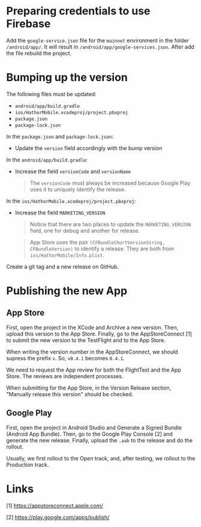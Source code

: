 # Preparing credentials to use Firebase

Add the `google-service.json` file for the `mainnet` environment in the folder `/android/app/`. It will result in `/android/app/google-services.json`. After add the file rebuild the project.


# Bumping up the version

The following files must be updated:
- `android/app/build.gradle`
- `ios/HathorMobile.xcodeproj/project.pbxproj`
- `package.json`
- `package-lock.json`

In the `package.json` and `package-lock.json`:
- Update the `version` field accordingly with the bump version

In the `android/app/build.gradle`:
- Increase the field `versionCode` and `versionName`

  > The `versionCode` must always be increased because Google Play uses it to uniquely identify the release.

In the `ios/HathorMobile.xcodeproj/project.pbxproj`:
- Increase the field `MARKETING_VERSION` 

  > Notice that there are two places to update the `MARKETING_VERSION` field, one for debug and another for release.

  > App Store uses the pair `(CFBundleShortVersionString, CFBundleVersion)` to identify a release. They are both from `ios/HathorMobile/Info.plist`.

Create a git tag and a new release on GitHub.

# Publishing the new App

## App Store

First, open the project in the XCode and Archive a new version. Then, upload this version to the App Store. Finally, go to the AppStoreConnect [1] to submit the new version to the TestFlight and to the App Store.

When writing the version number in the AppStoreConnect, we should supress the prefix `v`. So, `v0.4.1` becomes `0.4.1`.

We need to request the App review for both the FlightTest and the App Store. The reviews are independent processes.

When submitting for the App Store, in the Version Release section, "Manually release this version" should be checked.


## Google Play

First, open the project in Android Studio and Generate a Signed Bundle (Android App Bundle). Then, go to the Google Play Console [2] and generate the new release. Finally, upload the `.aab` to the release and do the rollout.

Usually, we first rollout to the Open track, and, after testing, we rollout to the Production track.


# Links

[1] https://appstoreconnect.apple.com/

[2] https://play.google.com/apps/publish/
